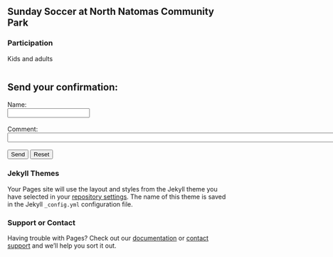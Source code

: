 ## Sunday Soccer at North Natomas Community Park


### Participation 

Kids and adults 

```markdown

```

<!DOCTYPE html>
<html>
<body>

<h2>Send your confirmation:</h2>

<form action="mailto:secerbeg@gmail.com" method="post" enctype="text/plain">
Name:<br>
<input type="text" name="name"><br>
<br>
Comment:<br>
<input type="text" name="comment" size="250"><br><br>
<input type="submit" value="Send">
<input type="reset" value="Reset">
</form>

</body>
</html>

### Jekyll Themes

Your Pages site will use the layout and styles from the Jekyll theme you have selected in your [repository settings](https://github.com/secerbeg/sundaysoccer.github.io/settings). The name of this theme is saved in the Jekyll `_config.yml` configuration file.

### Support or Contact

Having trouble with Pages? Check out our [documentation](https://help.github.com/categories/github-pages-basics/) or [contact support](https://github.com/contact) and we’ll help you sort it out.
